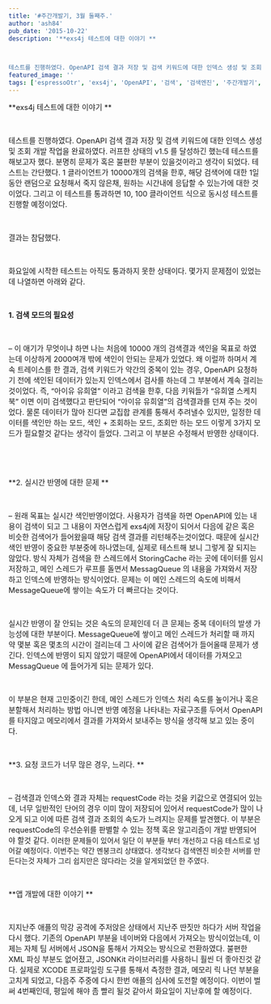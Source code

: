 ```yaml
---
title: '#주간개발기, 3월 둘째주.'
author: 'ash84'
pub_date: '2015-10-22'
description: '**exs4j 테스트에 대한 이야기 **

 

테스트를 진행하였다. OpenAPI 검색 결과 저장 및 검색 키워드에 대한 인덱스 생성 및 조회 개발 작업을 완료하였다. 러프한 상태의 v1.5 를 달성하긴 했는데 테스트를 해보고자 했다. 분명히 문제가 혹은 불편한 부분이 있을것이라고 생각이 되었다. 테스트는 간단했다. 1 클라이언트가 1000'
featured_image: ''
tags: ['espressoOtr', 'exs4j', 'OpenAPI', '검색', '검색엔진', '주간개발기', '테스트']
---
```



<span style="font-size: 11pt;">**exs4j 테스트에 대한 이야기 **</span>

 

<span style="font-size: 11pt;">테스트를 진행하였다. OpenAPI 검색 결과 저장 및 검색 키워드에 대한 인덱스 생성 및 조회 개발 작업을 완료하였다. 러프한 상태의 v1.5 를 달성하긴 했는데 테스트를 해보고자 했다. 분명히 문제가 혹은 불편한 부분이 있을것이라고 생각이 되었다. </span><span style="font-size: 11pt;">테스트는 간단했다. 1 클라이언트가 10000</span><span style="font-size: 11pt;">개의 검색을 한후, 해당 검색어에 대한 1일 동안 랜덤으로 요청해서 죽지 않은채, 원하는 시간내에 응답할 수 있는가에 대한 것이었다. 그리고 이 테스트를 통과하면 10, 100 클라이언트 식으로 동시성 테스트를 진행할 예정이었다. </span>

 

<span style="font-size: 11pt;">결과는 참담했다. </span>

 

<span style="font-size: 11pt;">화요일에 시작한 테스트는 아직도 통과하지 못한 상태이다. 몇가지 문제점이 있었는데 나열하면 아래와 같다. </span>

 

<span style="font-size: 11pt;">**1. 검색 모드의 필요성**</span>

 

<span style="font-size: 11pt;">– 이 애기가 무엇이냐 하면 나는 처음에 10000 개의 검색결과 색인을 목표로 하였는데 이상하게 2000여개 밖에 색인이 안되는 문제가 있었다. 왜 이럴까 하며서 계속 트레이스를 한 결과, 검색 키워드가 약간의 중복이 있는 경우, OpenAPI 요청하기 전에 색인된 데이터가 있는지 인덱스에서 검사를 하는데 그 부분에서 계속 걸리는 것이었다. 즉, “아이유 유희열” 이라고 검색을 한후, 다음 키워들가 “유희열 스케치북” 이면 이미 검색했다고 판단되어 “아이유 유희열”의 검색결과를 던져 주는 것이었다. 물론 데이터가 많아 진다면 교집합 관계를 통해서 추려낼수 있지만, 일정한 데이터를 색인만 하는 모드, 색인 + 조회하는 모드, 조회만 하는 모드 이렇게 3가지 모드가 필요할것 같다는 생각이 들었다. 그리고 이 부분은 수정해서 반영한 상태이다. </span>

 

 

<span style="font-size: 11pt;">**2. 실시간 반영에 대한 문제 **</span>

 

<span style="font-size: 11pt;">– 원래 목표는 실시간 색인반영이었다. 사용자가 검색을 하면 OpenAPI에 있는 내용이 검색이 되고 그 내용이 자연스럽게 exs4j에 저장이 되어서 다음에 같은 혹은 비슷한 검색어가 들어왔을때 해당 검색 결과를 리턴해주는것이었다. 때문에 실시간 색인 반영이 중요한 부분중에 하나였는데, 실제로 테스트해 보니 그렇게 잘 되지는 않았다. 방식 자체가 검색을 한 스레드에서 StoringCache 라는 곳에 데이터를 임시 저장하고, 메인 스레드가 루프를 돌면서</span><span style="font-size: 11pt;"> MessagQueue 의 내용을 가져와서 저장하고 인덱스에 반영하는 방식이었다. 문제는 이 메인 스레드의 속도에 비해서 MessageQueue에 쌓이는 속도가 더 빠르다는 것이다. </span>

 

<span style="font-size: 11pt;">실시간 반영이 잘 안되는 것은 속도의 문제인데 더 큰 문제는 중복 데이터의 발생 가능성에 대한 부분이다. MessageQueue에 쌓이고 메인 스레드가 처리할 때 까지 약 몇분 혹은 몇초의 시간이 걸리는데 그 사이에 같은 검색어가 들어올때 문제가 생긴다. 인덱스에 반영이 되지 않았기 때문에 OpenAPI에서 데이터를 가져오고 MessagQueue 에 들어가게 되는 문제가 있다. </span>

 

<span style="font-size: 11pt;">이 부분은 현재 고민중이긴 한데, 메인 스레드가 인덱스 처리 속도를 높이거나 혹은 분할해서 처리하는 방법 아니면 반영 예정을 나타내는 자료구조를 두어서 OpenAPI 를 타지않고 메모리에서 결과를 가져와서 보내주는 방식을 생각해 보고 있는 중이다. </span>

 

<span style="font-size: 11pt;">**3. 요청 코드가 너무 많은 경우, 느리다. **</span>

 

<span style="font-size: 11pt;">– 검색결과 인덱스와 결과 자체는 requestCode 라는 것을 키값으로 연결되어 있는데, 너무 일반적인 단어의 경우 이미 많이 저장되어 있어서 requestCode가 많이 나오게 되고 이에 따른 검색 결과 조회의 속도가 느려지는 문제를 발견했다. 이 부분은 requestCode의 우선순위를 판별할 수 있는 정책 혹은 알고리즘이 개발 반영되어야 할것 같다. </span>이러한 문제들이 있어서 일단 이 부분들 부터 개선하고 다음 테스트로 넘어갈 예정이다. 이번주는 약간 멘붕크리 상태였다. 생각보다 검색엔진 비슷한 서버를 만든다는것 자체가 그리 쉽지만은 않다라는 것을 알게되었던 한 주였다.

 

<span style="font-size: 11pt;">**앱 개발에 대한 이야기 **</span>

 

<span style="font-size: 11pt;">지지난주 애플의 막강 공격에 주저앉은 상태에서 지난주 딴짓만 하다가 서버 작업을 다시 했다. 기존의 OpenAPI 부분을 네이버와 다음에서 가져오는 방식이었는데, 이제는 자체 팀 서버에서 JSON을 통해서 가져오는 방식으로 전환하였다. 불편한 XML 파싱 부분도 없어졌고, JSONKit 라이브러리를 사용하니 훨씬 더 좋아진것 같다. 실제로 XCODE 프로파일링 도구를 통해서 측정한 결과, 메모리 릭 나던 부분을 고치게 되었고, 다음주 주중에 다시 한번 애플의 심사에 도전할 예정이다. 이번이 벌써 4번째인데, 평일에 해야 좀 빨리 될것 같아서 화요일이 지난후에 할 예정이다. </span>



